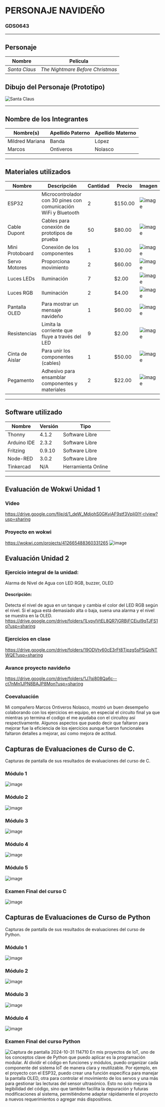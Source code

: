 # PERSONAJE NAVIDEÑO  
### GDS0643  

---

## Personaje  

| **Nombre**      | **Película**                      |
|------------------|----------------------------------|
| *Santa Claus*    | *The Nightmare Before Christmas*|

## Dibujo del Personaje (Prototipo)  

![Santa Claus](https://github.com/user-attachments/assets/c5571cb6-d8cd-4942-9b5c-66c64d6d3f98)  

---

## Nombre de los Integrantes  

| **Nombre(s)**     | **Apellido Paterno** | **Apellido Materno** |
|--------------------|----------------------|----------------------|
| Mildred Mariana    | Banda               | López               |
| Marcos             | Ontiveros           | Nolasco             |

---

## Materiales utilizados  

| **Nombre**        | **Descripción**                                             | **Cantidad** | **Precio** | **Imagen** |
|--------------------|------------------------------------------------------------|--------------|------------|------------|
| ESP32              | Microcontrolador con 30 pines con comunicación WiFi y Bluetooth | 2           | $150.00    | ![image](https://github.com/user-attachments/assets/df91d5da-c76c-42f4-945f-4bca62689af5) |
| Cable Dupont       | Cables para conexión de prototipos de prueba               | 50           | $80.00      | ![image](https://github.com/user-attachments/assets/436e2323-a7d6-4ebb-9738-67a160eac871) |
| Mini Protoboard    | Conexión de los componentes                                | 1            | $30.00      | ![image](https://github.com/user-attachments/assets/887b645c-5839-40fe-9063-896cccbda2d4) |
| Servo Motores      | Proporciona movimiento                                     | 2            | $60.00      | ![image](https://github.com/user-attachments/assets/f024ba11-8735-413d-9da7-b11111115ad5) |
| Luces LEDs         | Iluminación                                                | 7            | $2.00       | ![image](https://github.com/user-attachments/assets/a3b6b46e-6fbc-4921-af9d-6e3cd34cd456) |
| Luces RGB          | Iluminación                                                | 2            | $4.00       | ![image](https://github.com/user-attachments/assets/8d3a7e86-5953-46be-a734-4a0871d7b36a) |
| Pantalla OLED      | Para mostrar un mensaje navideño                           | 1            | $60.00      | ![image](https://github.com/user-attachments/assets/d912c659-f4ae-4635-b2bc-da5b4c9b0b50) |
| Resistencias       | Limita la corriente que fluye a través del LED             | 9            | $2.00       | ![image](https://github.com/user-attachments/assets/ae52fe1d-782b-45bd-a19f-835d76a035c4) |
| Cinta de Aislar    | Para unir los componentes (cables)                         | 1            | $50.00      | ![image](https://github.com/user-attachments/assets/1c87c2e6-8eb1-4960-ba99-a2c2fc5f7e1b) |
| Pegamento          | Adhesivo para ensamblar componentes y materiales           | 2            | $22.00      | ![image](https://github.com/user-attachments/assets/86a029f4-7385-4a96-bdc4-d5ed4ad478ca) |

---

## Software utilizado  

| **Nombre**    | **Versión** | **Tipo**           |
|---------------|-------------|--------------------|
| Thonny        | 4.1.2       | Software Libre     |
| Arduino IDE   | 2.3.2       | Software Libre     |
| Fritzing      | 0.9.10      | Software Libre     |
| Node-RED      | 3.0.2       | Software Libre     |
| Tinkercad     | N/A         | Herramienta Online |

---

## Evaluación de Wokwi Unidad 1
### Video
https://drive.google.com/file/d/1_deW_MdjohS0GKyiAF9stf3Vplj0IY-r/view?usp=sharing
### Proyecto en wokwi
https://wokwi.com/projects/412665488360331265
![image](https://github.com/user-attachments/assets/1cb23b8e-546b-4b84-b908-ade2a3411422)

## Evaluación Unidad 2
### Ejercicio integral de la unidad:
Alarma de Nivel de Agua con LED RGB, buzzer, OLED
#### Descripción:
Detecta el nivel de agua en un tanque y cambia el color del LED RGB según el nivel. Si el agua está demasiado alta o baja, suena una alarma y el nivel se muestra en la OLED.
https://drive.google.com/drive/folders/1LypyIVtEL8QR7jGRBjFCEiuI9qTJFS1q?usp=sharing

### Ejercicios en clase
https://drive.google.com/drive/folders/19ODVty60cE3rFt8Tjpzg5sP5jQoNTWQE?usp=sharing

### Avance proyecto navideño
https://drive.google.com/drive/folders/1J7qj808Qa6c--ct7nMn1JPN8BAJP8Mon?usp=sharing

### Coevaluación
Mi compañero Marcos Ontiveros Nolasco, mostró un buen desempeño colaborando con los ejercicios en equipo, en especial el circuito final ya que mientras yo termina el codigo el me ayudaba con el circuitoy así respectivamente. Algunos aspectos que puedo decir que faltaron para mejorar fue la eficiencia de los ejercicios aunque fueron funcionales faltaron detalles a mejorar, así como mejora de actitud.


## Capturas de Evaluaciones de Curso de C.
Capturas de pantalla de sus resultados de evaluaciones del curso de C.
### Módulo 1
![image](https://github.com/user-attachments/assets/4a5bf9b5-fee8-4844-8868-70216edc4b7f)
### Módulo 2
![image](https://github.com/user-attachments/assets/f44ff7bf-d481-47fe-8213-f783b3de7d14)
### Módulo 3
![image](https://github.com/user-attachments/assets/51bd972d-8307-428a-accd-0dc890b1335f)
### Módulo 4
![image](https://github.com/user-attachments/assets/db94ea21-924c-4922-ace7-c57747a48d76)
### Módulo 5
![image](https://github.com/user-attachments/assets/99107f5f-8fb8-4f31-bd13-ca336c9ba3a8)
### Examen Final del curso C
![image](https://github.com/user-attachments/assets/363d8143-fc38-4ea5-a646-1aefe1dfad5e)


## Capturas de Evaluaciones de Curso de Python
Capturas de pantalla de sus resultados de evaluaciones del curso de Python.
### Módulo 1
![image](https://github.com/user-attachments/assets/ea6ec42c-0c03-44a9-abcc-8a79047bd029)
### Módulo 2
![image](https://github.com/user-attachments/assets/95aebaa1-6171-4635-b409-1ba3ce681bc5)
### Módulo 3
![image](https://github.com/user-attachments/assets/33af5500-4493-4dae-a6c5-4073703b8799)
### Módulo 4
![image](https://github.com/user-attachments/assets/6ac10ca6-58ce-4b1c-a274-fa3d7685be32)
### Examen Final del curso Python
![Captura de pantalla 2024-10-31 114710](https://github.com/user-attachments/assets/4aa11c18-cbf5-42df-895c-e6efcd7e5990)
En mis proyectos de IoT, uno de los conceptos clave de Python que puedo aplicar es la programación modular. Al dividir el código en funciones y módulos, puedo organizar cada componente del sistema IoT de manera clara y reutilizable. Por ejemplo, en el proyecto con el ESP32, puedo crear una función específica para manejar la pantalla OLED, otra para controlar el movimiento de los servos y una más para gestionar las lecturas del sensor ultrasónico. Esto no solo mejora la legibilidad del código, sino que también facilita la depuración y futuras modificaciones al sistema, permitiéndome adaptar rápidamente el proyecto a nuevos requerimientos o agregar más dispositivos.


